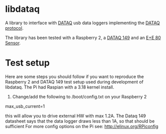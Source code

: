 libdataq
========

A library to interface with [DATAQ](http://www.dataq.com/) usb data loggers implementing
the [DATAQ protocol](http://www.dataq.com/resources/pdfs/misc/di-149-protocol.pdf).  

The library has been tested with a Raspberry 2, a [DATAQ 149](http://www.dataq.com/products/di-149/) and an 
[E+E 80 Sensor](http://www.epluse.com/en/products/co2-measurement/co2-carbon-dioxide-transmitters/ee80/).

Test setup
==========

Here are some steps you should follow if you want to reproduce the Raspberry 2 and DATAQ 149 
test setup used during development of libdataq. The Pi had Raspian with a 3.18 kernel install.

1. Change/add the following to /boot/config.txt on your Raspberry 2

max_usb_current=1

this will allow you to drive external HW with max 1.2A. The Dataq 149 datasheet
says that the data logger draws less than 1A, so that should be sufficient
For more config options on the Pi see: http://elinux.org/RPiconfig

